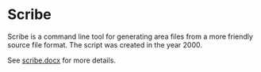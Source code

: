 # Scribe

Scribe is a command line tool for generating area files from a more friendly source file format.
The script was created in the year 2000.

See [scribe.docx](scribe.docx) for more details.
